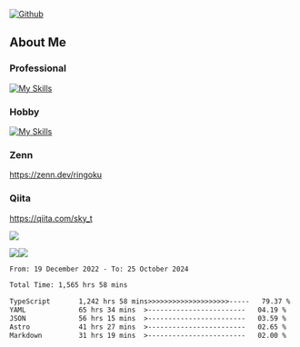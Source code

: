[![Github](https://img.shields.io/github/followers/skyt-a?label=Follow&style=social)](https://github.com/skyt-a)

## About Me
### Professional
[![My Skills](https://skillicons.dev/icons?i=react,ts,js,nodejs,java,graphql,firebase,githubactions&theme=light)](https://skillicons.dev)
### Hobby
[![My Skills](https://skillicons.dev/icons?i=unity,rust,py&theme=light)](https://skillicons.dev)

### Zenn
https://zenn.dev/ringoku
### Qiita
https://qiita.com/sky_t


![](https://github-profile-summary-cards.vercel.app/api/cards/profile-details?username=skyt-a&theme=default)

![](https://github-profile-summary-cards.vercel.app/api/cards/repos-per-language?username=skyt-a&theme=default)![](https://github-profile-summary-cards.vercel.app/api/cards/stats?username=RinGoku&theme=default)

<!--START_SECTION:waka-->

```txt
From: 19 December 2022 - To: 25 October 2024

Total Time: 1,565 hrs 58 mins

TypeScript       1,242 hrs 58 mins>>>>>>>>>>>>>>>>>>>>-----   79.37 %
YAML             65 hrs 34 mins  >------------------------   04.19 %
JSON             56 hrs 15 mins  >------------------------   03.59 %
Astro            41 hrs 27 mins  >------------------------   02.65 %
Markdown         31 hrs 19 mins  >------------------------   02.00 %
```

<!--END_SECTION:waka-->
